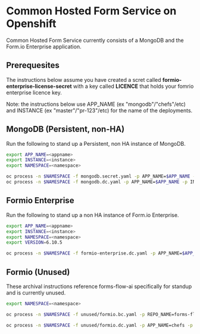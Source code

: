 # Common Hosted Form Service on Openshift

Common Hosted Form Service currently consists of a MongoDB and the Form.io Enterprise application.

## Prerequesites
The instructions below assume you have created a scret called **formio-enterprise-license-secret** with a key called **LICENCE** that holds your fomrio enterprise licence key.

Note: the instructions below use APP_NAME (ex "mongodb"/"chefs"/etc) and INSTANCE (ex "master"/"pr-123"/etc) for the name of the deployments.

## MongoDB (Persistent, non-HA)

Run the following to stand up a Persistent, non HA instance of MongoDB.

```sh
export APP_NAME=<appname>
export INSTANCE=<instance>
export NAMESPACE=<namespace>

oc process -n $NAMESPACE -f mongodb.secret.yaml -p APP_NAME=$APP_NAME -p INSTANCE=$INSTANCE -o yaml | oc apply -n $NAMESPACE -f -
oc process -n $NAMESPACE -f mongodb.dc.yaml -p APP_NAME=$APP_NAME -p INSTANCE=$INSTANCE -o yaml | oc apply -n $NAMESPACE -f -
```

## Formio Enterprise

Run the following to stand up a non HA instance of Form.io Enterprise.

```sh
export APP_NAME=<appname>
export INSTANCE=<instance>
export NAMESPACE=<namespace>
export VERSION=6.10.5

oc process -n $NAMESPACE -f formio-enterprise.dc.yaml -p APP_NAME=$APP_NAME -p ROUTE_HOST=$APP_NAME-$INSTANCE-$NAMESPACE.pathfinder.gov.bc.ca -p JOB_NAME=$INSTANCE -p NAMESPACE=$NAMESPACE -p REPO_NAME=common-hosted-form-service -p VERSION=$VERSION -o yaml | oc apply -n $NAMESPACE -f -
```

## Formio (Unused)

These archival instructions reference forms-flow-ai specifically for standup and is currently unused.

```sh
export NAMESPACE=<namespace>

oc process -n $NAMESPACE -f unused/formio.bc.yaml -p REPO_NAME=forms-flow-ai -p JOB_NAME=jujaga -p SOURCE_REPO_REF=master -p SOURCE_REPO_URL=https://github.com/AOT-Technologies/forms-flow-ai -o yaml | oc apply -n $NAMESPACE -f -

oc process -n $NAMESPACE -f unused/formio.dc.yaml -p APP_NAME=chefs -p ROUTE_HOST=chefs-formio-jujaga.pathfinder.gov.bc.ca -p JOB_NAME=jujaga -p NAMESPACE=$NAMESPACE -p REPO_NAME=forms-flow-ai -o yaml | oc apply -n $NAMESPACE -f -
```

